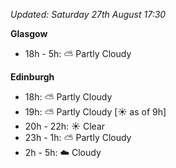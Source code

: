 *Updated: Saturday 27th August 17:30*

**Glasgow**

* 18h - 5h: :partly_sunny: Partly Cloudy

**Edinburgh**

* 18h: :partly_sunny: Partly Cloudy
* 19h: :partly_sunny: Partly Cloudy [:sunny: as of 9h]
* 20h - 22h: :sunny: Clear
* 23h - 1h: :partly_sunny: Partly Cloudy
* 2h - 5h: :cloud: Cloudy
